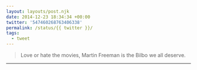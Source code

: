 ```yaml
---
layout: layouts/post.njk
date: 2014-12-23 18:34:34 +00:00
twitter: '547460268763406338'
permalink: /status/{{ twitter }}/
tags: 
  - tweet
---
```


> Love or hate the movies, Martin Freeman is the Bilbo we all deserve.

---
